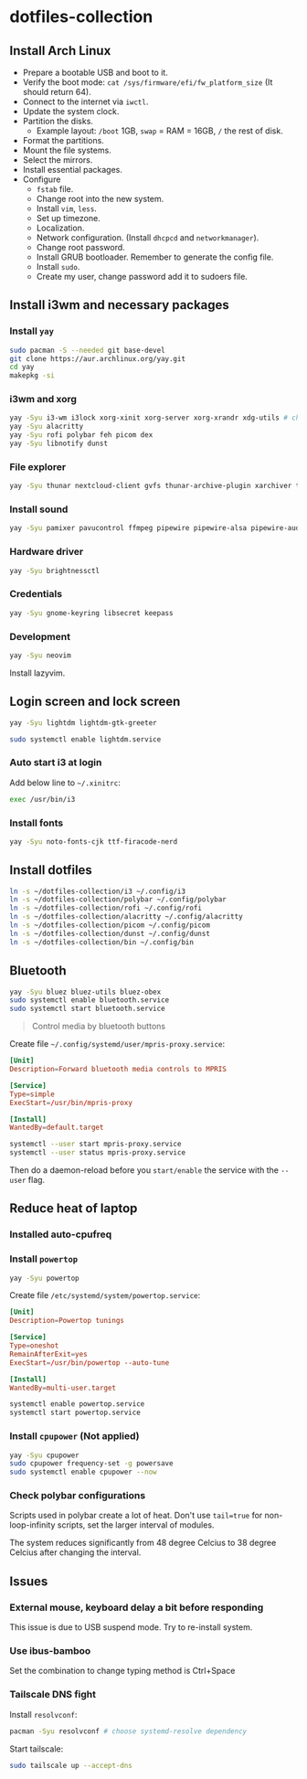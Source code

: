 # dotfiles-collection

## Install Arch Linux

- Prepare a bootable USB and boot to it.
- Verify the boot mode: `cat /sys/firmware/efi/fw_platform_size` (It should return 64).
- Connect to the internet via `iwctl`.
- Update the system clock.
- Partition the disks.
    - Example layout: `/boot` 1GB, `swap` = RAM = 16GB, `/` the rest of disk.
- Format the partitions.
- Mount the file systems.
- Select the mirrors.
- Install essential packages.
- Configure
    - `fstab` file.
    - Change root into the new system.
    - Install `vim`, `less`.
    - Set up timezone.
    - Localization.
    - Network configuration. (Install `dhcpcd` and `networkmanager`).
    - Change root password.
    - Install GRUB bootloader. Remember to generate the config file.
    - Install `sudo`.
    - Create my user, change password add it to sudoers file.

## Install i3wm and necessary packages
### Install `yay`
```bash
sudo pacman -S --needed git base-devel
git clone https://aur.archlinux.org/yay.git
cd yay
makepkg -si
```

### i3wm and xorg
```bash
yay -Syu i3-wm i3lock xorg-xinit xorg-server xorg-xrandr xdg-utils # choose noto-fonts
yay -Syu alacritty
yay -Syu rofi polybar feh picom dex
yay -Syu libnotify dunst
```

### File explorer
```bash
yay -Syu thunar nextcloud-client gvfs thunar-archive-plugin xarchiver tumbler
```

### Install sound
```bash
yay -Syu pamixer pavucontrol ffmpeg pipewire pipewire-alsa pipewire-audio pipewire-pulse pipewire-jack wireplumber gst-plugin-pipewire
```

### Hardware driver
```bash
yay -Syu brightnessctl
```

### Credentials
```bash
yay -Syu gnome-keyring libsecret keepass
```

### Development
```bash
yay -Syu neovim
```

Install lazyvim.

## Login screen and lock screen
```bash
yay -Syu lightdm lightdm-gtk-greeter

sudo systemctl enable lightdm.service
```

### Auto start i3 at login
Add below line to `~/.xinitrc`:
```bash
exec /usr/bin/i3
```

### Install fonts
```bash
yay -Syu noto-fonts-cjk ttf-firacode-nerd
```

## Install dotfiles

```bash
ln -s ~/dotfiles-collection/i3 ~/.config/i3
ln -s ~/dotfiles-collection/polybar ~/.config/polybar
ln -s ~/dotfiles-collection/rofi ~/.config/rofi
ln -s ~/dotfiles-collection/alacritty ~/.config/alacritty
ln -s ~/dotfiles-collection/picom ~/.config/picom
ln -s ~/dotfiles-collection/dunst ~/.config/dunst
ln -s ~/dotfiles-collection/bin ~/.config/bin
```

## Bluetooth
```bash
yay -Syu bluez bluez-utils bluez-obex
sudo systemctl enable bluetooth.service
sudo systemctl start bluetooth.service
```

> Control media by bluetooth buttons

Create file `~/.config/systemd/user/mpris-proxy.service`:
```conf
[Unit]
Description=Forward bluetooth media controls to MPRIS

[Service]
Type=simple
ExecStart=/usr/bin/mpris-proxy

[Install]
WantedBy=default.target
```

```bash
systemctl --user start mpris-proxy.service
systemctl --user status mpris-proxy.service
```

Then do a daemon-reload before you `start/enable` the service with the `--user` flag.

## Reduce heat of laptop

### Installed auto-cpufreq

### Install `powertop`

```bash
yay -Syu powertop
```

Create file `/etc/systemd/system/powertop.service`:
```conf
[Unit]
Description=Powertop tunings

[Service]
Type=oneshot
RemainAfterExit=yes
ExecStart=/usr/bin/powertop --auto-tune

[Install]
WantedBy=multi-user.target
```

```bash
systemctl enable powertop.service
systemctl start powertop.service
```

### Install `cpupower` (Not applied)

```bash
yay -Syu cpupower
sudo cpupower frequency-set -g powersave
sudo systemctl enable cpupower --now
```

### Check polybar configurations

Scripts used in polybar create a lot of heat. Don't use `tail=true` for non-loop-infinity scripts, set the larger interval of modules.

The system reduces significantly from 48 degree Celcius to 38 degree Celcius after changing the interval.

## Issues

### External mouse, keyboard delay a bit before responding

This issue is due to USB suspend mode. Try to re-install system.

### Use ibus-bamboo
Set the combination to change typing method is Ctrl+Space

### Tailscale DNS fight

Install `resolvconf`:
```bash
pacman -Syu resolvconf # choose systemd-resolve dependency
```

Start tailscale:
```bash
sudo tailscale up --accept-dns
```


